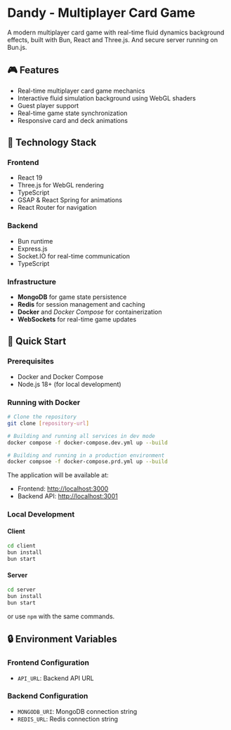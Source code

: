 # Dandy - Multiplayer Card Game

A modern multiplayer card game with real-time fluid dynamics background effects, built with Bun, React and Three.js. And secure server running on Bun.js.

## 🎮 Features

- Real-time multiplayer card game mechanics
- Interactive fluid simulation background using WebGL shaders
- Guest player support
- Real-time game state synchronization
- Responsive card and deck animations

## 🔧 Technology Stack

### Frontend

- React 19
- Three.js for WebGL rendering
- TypeScript
- GSAP & React Spring for animations
- React Router for navigation

### Backend

- Bun runtime
- Express.js
- Socket.IO for real-time communication
- TypeScript

### Infrastructure

- **MongoDB** for game state persistence
- **Redis** for session management and caching
- **Docker** and *Docker Compose* for containerization
- **WebSockets** for real-time game updates

## 🚀 Quick Start

### Prerequisites

- Docker and Docker Compose
- Node.js 18+ (for local development)

### Running with Docker

```bash
# Clone the repository
git clone [repository-url]

# Building and running all services in dev mode
docker compose -f docker-compose.dev.yml up --build
```

```bash
# Building and running in a production environment
docker compsoe -f docker-compose.prd.yml up --build
```

The application will be available at:

- Frontend: <http://localhost:3000>
- Backend API: <http://localhost:3001>

### Local Development

#### Client

```bash
cd client
bun install
bun start
```

#### Server

```bash
cd server
bun install
bun start
```

or use `npm` with the same commands.

## 🔒 Environment Variables

### Frontend Configuration

- `API_URL`: Backend API URL

### Backend Configuration

- `MONGODB_URI`: MongoDB connection string
- `REDIS_URL`: Redis connection string
